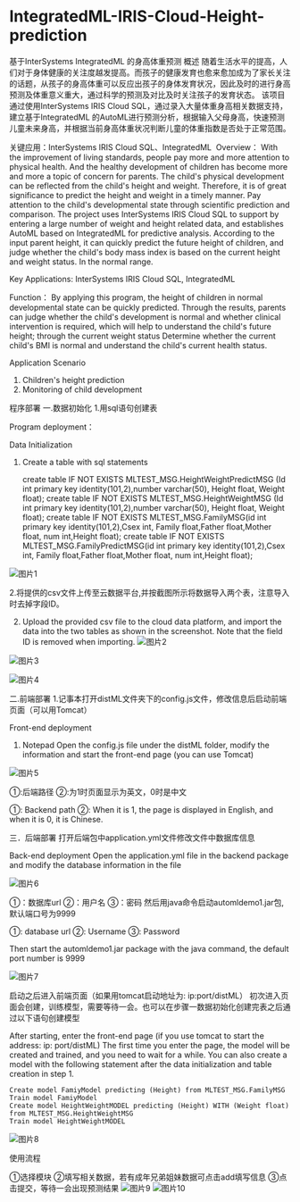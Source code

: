 # IntegratedML-IRIS-Cloud-Height-prediction
基于InterSystems IntegratedML 的身高体重预测
概述
随着生活水平的提高，人们对于身体健康的关注度越发提高。而孩子的健康发育也愈来愈加成为了家长关注的话题，从孩子的身高体重可以反应出孩子的身体发育状况，因此及时的进行身高预测及体重意义重大，通过科学的预测及对比及时关注孩子的发育状态。
该项目通过使用InterSystems IRIS Cloud SQL，通过录入大量体重身高相关数据支持，建立基于IntegratedML 的AutoML进行预测分析，根据输入父母身高，快速预测儿童未来身高，并根据当前身高体重状况判断儿童的体重指数是否处于正常范围。

关键应用：InterSystems IRIS Cloud SQL、IntegratedML 
Overview：
With the improvement of living standards, people pay more and more attention to physical health. And the healthy development of children has become more and more a topic of concern for parents. The child's physical development can be reflected from the child's height and weight. Therefore, it is of great significance to predict the height and weight in a timely manner. Pay attention to the child's developmental state through scientific prediction and comparison.
The project uses InterSystems IRIS Cloud SQL to support by entering a large number of weight and height related data, and establishes AutoML based on IntegratedML for predictive analysis. According to the input parent height, it can quickly predict the future height of children, and judge whether the child's body mass index is based on the current height and weight status. In the normal range.

Key Applications: InterSystems IRIS Cloud SQL, IntegratedML


Function：
By applying this program, the height of children in normal developmental state can be quickly predicted. Through the results, parents can judge whether the child's development is normal and whether clinical intervention is required, which will help to understand the child's future height; through the current weight status Determine whether the current child's BMI is normal and understand the child's current health status.


Application Scenario
1. Children's height prediction
2. Monitoring of child development



程序部署
一.数据初始化
1.用sql语句创建表

Program deployment：

Data Initialization
1. Create a table with sql statements


    create table IF NOT EXISTS MLTEST_MSG.HeightWeightPredictMSG (Id int primary key identity(101,2),number varchar(50), Height float, Weight  float);
    create table IF NOT EXISTS MLTEST_MSG.HeightWeightMSG (Id int primary key identity(101,2),number varchar(50), Height float, Weight  float);
    create table IF NOT EXISTS MLTEST_MSG.FamilyMSG(id int primary key identity(101,2),Csex int, Family float,Father float,Mother float, num int,Height float);
    create table IF NOT EXISTS MLTEST_MSG.FamilyPredictMSG(id int primary key identity(101,2),Csex int, Family float,Father float,Mother float, num int,Height float);

![图片1](https://user-images.githubusercontent.com/124135718/231645513-1c1a137a-9bec-407f-bfdd-e48a974c4ade.png)


2.将提供的csv文件上传至云数据平台,并按截图所示将数据导入两个表，注意导入时去掉字段ID。

2. Upload the provided csv file to the cloud data platform, and import the data into the two tables as shown in the screenshot. Note that the field ID is removed when importing.
![图片2](https://user-images.githubusercontent.com/124135718/231638013-2a06e658-c959-4a26-97e7-d1a131cb533f.png)

![图片3](https://user-images.githubusercontent.com/124135718/231638057-b9e85f72-4974-4726-b14e-8c57e628c195.png)

![图片4](https://user-images.githubusercontent.com/124135718/231638165-4ae188f1-b85e-4ae8-9f7f-bd316f098976.png)

          
二.前端部署
1.记事本打开distML文件夹下的config.js文件，修改信息后启动前端页面（可以用Tomcat）

Front-end deployment
1. Notepad Open the config.js file under the distML folder, modify the information and start the front-end page (you can use Tomcat)

![图片5](https://user-images.githubusercontent.com/124135718/231638315-5b860f04-cd3b-4845-a24c-40ba959a57d6.png)


 
①:后端路径 
②:为1时页面显示为英文，0时是中文

①: Backend path 
②: When it is 1, the page is displayed in English, and when it is 0, it is Chinese.

三．后端部署
打开后端包中application.yml文件修改文件中数据库信息

Back-end deployment
Open the application.yml file in the backend package and modify the database information in the file

![图片6](https://user-images.githubusercontent.com/124135718/231639752-20d3eebd-588a-4928-a171-f04b9ce914f6.png)


①：数据库url
②：用户名
③：密码
然后用java命令启动automldemo1.jar包,默认端口号为9999

①: database url
②: Username
③: Password

Then start the automldemo1.jar package with the java command, the default port number is 9999

![图片7](https://user-images.githubusercontent.com/124135718/231639789-5650b1d4-460f-433a-ba0f-29b798a52648.png)


启动之后进入前端页面（如果用tomcat启动地址为:  ip:port/distML）
初次进入页面会创建，训练模型，需要等待一会。也可以在步骤一数据初始化创建完表之后通过以下语句创建模型

After starting, enter the front-end page (if you use tomcat to start the address: ip: port/distML)
The first time you enter the page, the model will be created and trained, and you need to wait for a while. You can also create a model with the following statement after the data initialization and table creation in step 1.

    Create model FamiyModel predicting (Height) from MLTEST_MSG.FamilyMSG
    Train model FamiyModel
    Create model HeightWeightMODEL predicting (Height) WITH (Weight float)  from MLTEST_MSG.HeightWeightMSG
    Train model HeightWeightMODEL
    
![图片8](https://user-images.githubusercontent.com/124135718/231639975-240bde62-bd18-4932-8096-d06cc6438a20.png)


使用流程

①选择模块
②填写相关数据，若有成年兄弟姐妹数据可点击add填写信息
③点击提交，等待一会出现预测结果
![图片9](https://user-images.githubusercontent.com/124135718/231639991-6c8a5367-abd8-4a01-b69a-c4a3485419c3.png)
![图片10](https://user-images.githubusercontent.com/124135718/231640020-c6dbb27c-5098-49dc-b2d5-c9a2444358de.png)

